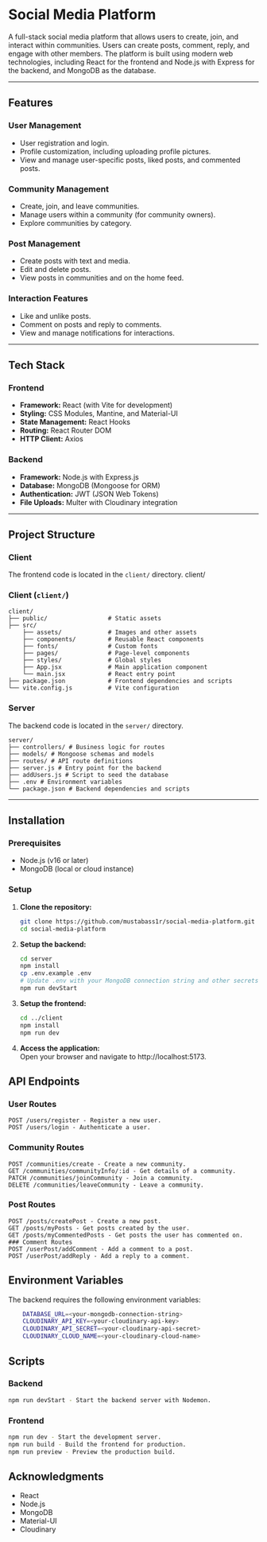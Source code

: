 # Social Media Platform

A full-stack social media platform that allows users to create, join, and interact within communities. Users can create posts, comment, reply, and engage with other members. The platform is built using modern web technologies, including React for the frontend and Node.js with Express for the backend, and MongoDB as the database.

---

## Features

### User Management
- User registration and login.
- Profile customization, including uploading profile pictures.
- View and manage user-specific posts, liked posts, and commented posts.

### Community Management
- Create, join, and leave communities.
- Manage users within a community (for community owners).
- Explore communities by category.

### Post Management
- Create posts with text and media.
- Edit and delete posts.
- View posts in communities and on the home feed.

### Interaction Features
- Like and unlike posts.
- Comment on posts and reply to comments.
- View and manage notifications for interactions.

---

## Tech Stack

### Frontend
- **Framework:** React (with Vite for development)
- **Styling:** CSS Modules, Mantine, and Material-UI
- **State Management:** React Hooks
- **Routing:** React Router DOM
- **HTTP Client:** Axios

### Backend
- **Framework:** Node.js with Express.js
- **Database:** MongoDB (Mongoose for ORM)
- **Authentication:** JWT (JSON Web Tokens)
- **File Uploads:** Multer with Cloudinary integration

---

## Project Structure

### Client
The frontend code is located in the `client/` directory.
client/
### Client (`client/`)

```
client/
├── public/                 # Static assets
├── src/
    ├── assets/             # Images and other assets
    ├── components/         # Reusable React components
    ├── fonts/              # Custom fonts
    ├── pages/              # Page-level components
    ├── styles/             # Global styles
    ├── App.jsx             # Main application component
    └── main.jsx            # React entry point
├── package.json            # Frontend dependencies and scripts
└── vite.config.js          # Vite configuration
```

### Server
The backend code is located in the `server/` directory.
```
server/
├── controllers/ # Business logic for routes
├── models/ # Mongoose schemas and models
├── routes/ # API route definitions
├── server.js # Entry point for the backend
├── addUsers.js # Script to seed the database
├── .env # Environment variables
└── package.json # Backend dependencies and scripts
```


---

## Installation

### Prerequisites
- Node.js (v16 or later)
- MongoDB (local or cloud instance)

### Setup

1. **Clone the repository:**
   ```bash
   git clone https://github.com/mustabass1r/social-media-platform.git
   cd social-media-platform

2. **Setup the backend:**
    ```bash
    cd server
    npm install
    cp .env.example .env
    # Update .env with your MongoDB connection string and other secrets
    npm run devStart

4. **Setup the frontend:**
    ```bash
    cd ../client
    npm install
    npm run dev

6. **Access the application:**  
    Open your browser and navigate to http://localhost:5173.

## API Endpoints
### User Routes
    POST /users/register - Register a new user.
    POST /users/login - Authenticate a user.
### Community Routes
    POST /communities/create - Create a new community.
    GET /communities/communityInfo/:id - Get details of a community.
    PATCH /communities/joinCommunity - Join a community.
    DELETE /communities/leaveCommunity - Leave a community.
### Post Routes
    POST /posts/createPost - Create a new post.
    GET /posts/myPosts - Get posts created by the user.
    GET /posts/myCommentedPosts - Get posts the user has commented on.
    ### Comment Routes
    POST /userPost/addComment - Add a comment to a post.
    POST /userPost/addReply - Add a reply to a comment.

## Environment Variables
The backend requires the following environment variables:  
```bash
    DATABASE_URL=<your-mongodb-connection-string>  
    CLOUDINARY_API_KEY=<your-cloudinary-api-key>  
    CLOUDINARY_API_SECRET=<your-cloudinary-api-secret>  
    CLOUDINARY_CLOUD_NAME=<your-cloudinary-cloud-name>
```

## Scripts
### Backend
```bash
npm run devStart - Start the backend server with Nodemon.
```
### Frontend
```bash
npm run dev - Start the development server.
npm run build - Build the frontend for production.
npm run preview - Preview the production build.
```

## Acknowledgments
 - React  
 - Node.js  
 - MongoDB  
 - Material-UI  
 - Cloudinary  
